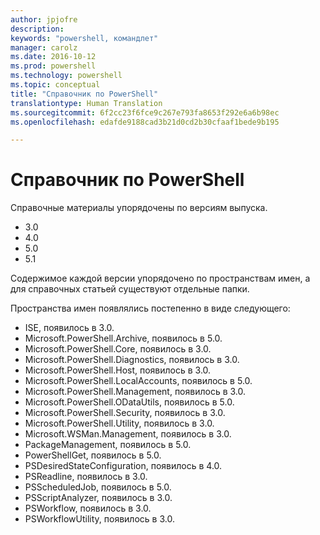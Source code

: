 ```yaml
---
author: jpjofre
description: 
keywords: "powershell, командлет"
manager: carolz
ms.date: 2016-10-12
ms.prod: powershell
ms.technology: powershell
ms.topic: conceptual
title: "Справочник по PowerShell"
translationtype: Human Translation
ms.sourcegitcommit: 6f2cc23f6fce9c267e793fa8653f292e6a6b98ec
ms.openlocfilehash: edafde9188cad3b21d0cd2b30cfaaf1bede9b195

---
```


#  Справочник по PowerShell

Справочные материалы упорядочены по версиям выпуска.

- 3.0
- 4.0
- 5.0
- 5.1

Содержимое каждой версии упорядочено по пространствам имен, а для справочных статьей существуют отдельные папки.

Пространства имен появлялись постепенно в виде следующего:

- ISE, появилось в 3.0.
- Microsoft.PowerShell.Archive, появилось в 5.0.
- Microsoft.PowerShell.Core, появилось в 3.0.
- Microsoft.PowerShell.Diagnostics, появилось в 3.0.
- Microsoft.PowerShell.Host, появилось в 3.0.
- Microsoft.PowerShell.LocalAccounts, появилось в 5.0.
- Microsoft.PowerShell.Management, появилось в 3.0.
- Microsoft.PowerShell.ODataUtils, появилось в 5.0.
- Microsoft.PowerShell.Security, появилось в 3.0.
- Microsoft.PowerShell.Utility, появилось в 3.0.
- Microsoft.WSMan.Management, появилось в 3.0.
- PackageManagement, появилось в 5.0.
- PowerShellGet, появилось в 5.0.
- PSDesiredStateConfiguration, появилось в 4.0.
- PSReadline, появилось в 3.0.
- PSScheduledJob, появилось в 5.0.
- PSScriptAnalyzer, появилось в 3.0.
- PSWorkflow, появилось в 3.0.
- PSWorkflowUtility, появилось в 3.0.




<!--HONumber=Nov16_HO4-->


